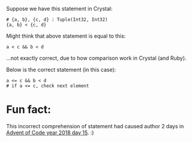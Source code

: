 Suppose we have this statement in Crystal:

```Crystal
# {a, b}, {c, d} : Tuple(Int32, Int32)
{a, b} < {c, d}
```

Might think that above statement is equal to this:
```Crystal
a < c && b < d
```

...not exactly correct, due to how comparison work in Crystal (and Ruby).

Below is the correct statement (in this case):
```Crystal
a <= c && b < d
# if a <= c, check next element
```

# Fun fact:
This incorrect comprehension of statement had caused author 2 days in [Advent of Code year 2018 day 15](https://adventofcode.com/2018/day/15). :)